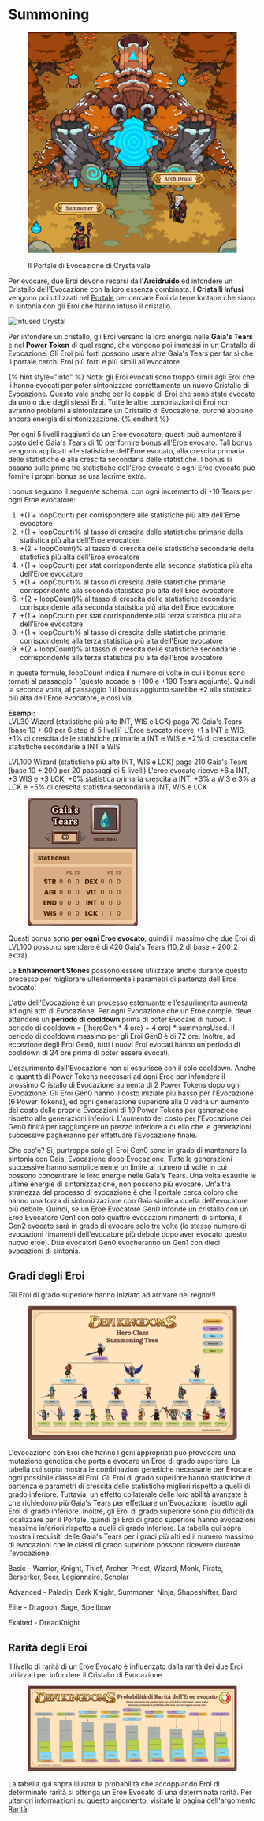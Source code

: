 # Summoning

<figure><img src="../../../.gitbook/assets/image (17).png" alt="" width="563"><figcaption><p>Il Portale di Evocazione di Crystalvale</p></figcaption></figure>

Per evocare, due Eroi devono recarsi dall'**Arcidruido** ed infondere un Cristallo dell'Evocazione con la loro essenza combinata. I **Cristalli Infusi** vengono poi utilizzati nel [Portale](../../../gameplay/zone-di-gioco/portal.md) per cercare Eroi da terre lontane che siano in sintonia con gli Eroi che hanno infuso il cristallo.

![Infused Crystal](https://dfk-hv.b-cdn.net/art-assets/crystal-yellow.gif)

Per infondere un cristallo, gli Eroi versano la loro energia nelle **Gaia's Tears** e nel **Power Token** di quel regno, che vengono poi immessi in un Cristallo di Evocazione. Gli Eroi più forti possono usare altre Gaia's Tears per far sì che il portale cerchi Eroi più forti e più simili all'evocatore.

{% hint style="info" %}
Nota: gli Eroi evocati sono troppo simili agli Eroi che li hanno evocati per poter sintonizzare correttamente un nuovo Cristallo di Evocazione. Questo vale anche per le coppie di Eroi che sono state evocate da uno o due degli stessi Eroi. Tutte le altre combinazioni di Eroi non avranno problemi a sintonizzare un Cristallo di Evocazione, purché abbiano ancora energia di sintonizzazione.
{% endhint %}

Per ogni 5 livelli raggiunti da un Eroe evocatore, questi può aumentare il costo delle Gaia's Tears di 10 per fornire bonus all'Eroe evocato. Tali bonus vengono applicati alle statistiche dell'Eroe evocato, alla crescita primaria delle statistiche e alla crescita secondaria delle statistiche. I bonus si basano sulle prime tre statistiche dell'Eroe evocato e ogni Eroe evocato può fornire i propri bonus se usa lacrime extra.

I bonus seguono il seguente schema, con ogni incremento di +10 Tears per ogni Eroe evocatore:

1. \+(1 + loopCount) per corrispondere alle statistiche più alte dell'Eroe evocatore
2. \+(1 + loopCount)% al tasso di crescita delle statistiche primarie della statistica più alta dell'Eroe evocatore
3. \+(2 + loopCount)% al tasso di crescita delle statistiche secondarie della statistica più alta dell'Eroe evocatore
4. \+(1 + loopCount) per stat corrispondente alla seconda statistica più alta dell'Eroe evocatore
5. \+(1 + loopCount)% al tasso di crescita delle statistiche primarie corrispondente alla seconda statistica più alta dell'Eroe evocatore
6. \+(2 + loopCount)% al tasso di crescita delle statistiche secondarie corrispondente alla seconda statistica più alta dell'Eroe evocatore
7. \+(1 + loopCount) per stat corrispondente alla terza statistica più alta dell'Eroe evocatore
8. \+(1 + loopCount)% al tasso di crescita delle statistiche primarie corrispondente alla terza statistica più alta dell'Eroe evocatore
9. \+(2 + loopCount)% al tasso di crescita delle statistiche secondarie corrispondente alla terza statistica più alta dell'Eroe evocatore

In queste formule, loopCount indica il numero di volte in cui i bonus sono tornati al passaggio 1 (questo accade a +100 e +190 Tears aggiunte). Quindi la seconda volta, al passaggio 1 il bonus aggiunto sarebbe +2 alla statistica più alta dell'Eroe evocatore, e così via.

**Esempi:**\
LVL30 Wizard (statistiche più alte INT, WIS e LCK) paga 70 Gaia's Tears (base 10 + 60 per 6 step di 5 livelli) L'Eroe evocato riceve +1 a INT e WIS, +1% di crescita delle statistiche primarie a INT e WIS e +2% di crescita delle statistiche secondarie a INT e WIS

LVL100 Wizard (statistiche più alte INT, WIS e LCK) paga 210 Gaia's Tears (base 10 + 200 per 20 passaggi di 5 livelli) L'eroe evocato riceve +6 a INT, +3 WIS e +3 LCK, +6% statistica primaria crescita a INT, +3% a WIS e 3% a LCK e +5% di crescita statistica secondaria a INT, WIS e LCK

<figure><img src="../../../.gitbook/assets/image (19).png" alt="" width="223"><figcaption></figcaption></figure>

Questi bonus sono **per** **ogni Eroe evocato**, quindi il massimo che due Eroi di LVL100 possono spendere è di 420 Gaia's Tears (10_2 di base + 200_2 extra).

Le **Enhancement Stones** possono essere utilizzate anche durante questo processo per migliorare ulteriormente i parametri di partenza dell'Eroe evocato!

L'atto dell'Evocazione è un processo estenuante e l'esaurimento aumenta ad ogni atto di Evocazione. Per ogni Evocazione che un Eroe compie, deve attendere un **periodo di cooldown** prima di poter Evocare di nuovo. Il periodo di cooldown = ((heroGen \* 4 ore) + 4 ore) \* summonsUsed. Il periodo di cooldown massimo per gli Eroi Gen0 è di 72 ore. Inoltre, ad eccezione degli Eroi Gen0, tutti i nuovi Eroi evocati hanno un periodo di cooldown di 24 ore prima di poter essere evocati.

L'esaurimento dell'Evocazione non si esaurisce con il solo cooldown. Anche la quantità di Power Tokens necessari ad ogni Eroe per infondere il prossimo Cristallo di Evocazione aumenta di 2 Power Tokens dopo ogni Evocazione. Gli Eroi Gen0 hanno il costo iniziale più basso per l'Evocazione (6 Power Tokens), ed ogni generazione superiore alla 0 vedrà un aumento del costo delle proprie Evocazioni di 10 Power Tokens per generazione rispetto alle generazioni inferiori. L'aumento del costo per l'Evocazione dei Gen0 finirà per raggiungere un prezzo inferiore a quello che le generazioni successive pagheranno per effettuare l'Evocazione finale.

Che cos'è? Sì, purtroppo solo gli Eroi Gen0 sono in grado di mantenere la sintonia con Gaia, Evocazione dopo Evocazione. Tutte le generazioni successive hanno semplicemente un limite al numero di volte in cui possono concentrare le loro energie nelle Gaia's Tears. Una volta esaurite le ultime energie di sintonizzazione, non possono più evocare. Un'altra stranezza del processo di evocazione è che il portale cerca coloro che hanno una forza di sintonizzazione con Gaia simile a quella dell'evocatore più debole. Quindi, se un Eroe Evocatore Gen0 infonde un cristallo con un Eroe Evocatore Gen1 con solo quattro evocazioni rimanenti di sintonia, il Gen2 evocato sarà in grado di evocare solo tre volte (lo stesso numero di evocazioni rimanenti dell'evocatore più debole dopo aver evocato questo nuovo eroe). Due evocatori Gen0 evocheranno un Gen1 con dieci evocazioni di sintonia.

## Gradi degli Eroi

Gli Eroi di grado superiore hanno iniziato ad arrivare nel regno!!!

<figure><img src="../../../.gitbook/assets/image (23).png" alt=""><figcaption></figcaption></figure>

L'evocazione con Eroi che hanno i geni appropriati può provocare una mutazione genetica che porta a evocare un Eroe di grado superiore. La tabella qui sopra mostra le combinazioni genetiche necessarie per Evocare ogni possibile classe di Eroi. Gli Eroi di grado superiore hanno statistiche di partenza e parametri di crescita delle statistiche migliori rispetto a quelli di grado inferiore. Tuttavia, un effetto collaterale delle loro abilità avanzate è che richiedono più Gaia's Tears per effettuare un'Evocazione rispetto agli Eroi di grado inferiore. Inoltre, gli Eroi di grado superiore sono più difficili da localizzare per il Portale, quindi gli Eroi di grado superiore hanno evocazioni massime inferiori rispetto a quelli di grado inferiore. La tabella qui sopra mostra i requisiti delle Gaia's Tears per i gradi più alti ed il numero massimo di evocazioni che le classi di grado superiore possono ricevere durante l'evocazione.

Basic - Warrior, Knight, Thief, Archer, Priest, Wizard, Monk, Pirate, Berserker, Seer, Legionnaire, Scholar

Advanced - Paladin, Dark Knight, Summoner, Ninja, Shapeshifter, Bard

Elite - Dragoon, Sage, Spellbow

Exalted - DreadKnight

## Rarità degli Eroi

Il livello di rarità di un Eroe Evocato è influenzato dalla rarità dei due Eroi utilizzati per infondere il Cristallo di Evocazione.

<figure><img src="../../../.gitbook/assets/image (25).png" alt=""><figcaption></figcaption></figure>

La tabella qui sopra illustra la probabilità che accoppiando Eroi di determinate rarità si ottenga un Eroe Evocato di una determinata rarità. Per ulteriori informazioni su questo argomento, visitate la pagina dell'argomento [Rarità](rarity.md).

